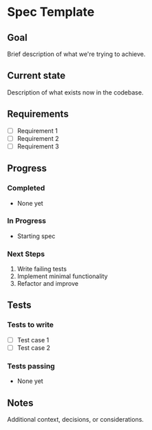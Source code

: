 # Spec Template

## Goal
Brief description of what we're trying to achieve.

## Current state
Description of what exists now in the codebase.

## Requirements
- [ ] Requirement 1
- [ ] Requirement 2
- [ ] Requirement 3

## Progress
### Completed
- None yet

### In Progress
- Starting spec

### Next Steps
1. Write failing tests
2. Implement minimal functionality
3. Refactor and improve

## Tests
### Tests to write
- [ ] Test case 1
- [ ] Test case 2

### Tests passing
- None yet

## Notes
Additional context, decisions, or considerations.